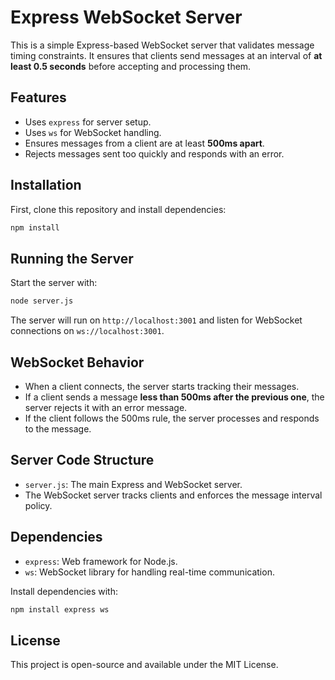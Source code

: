 # Express WebSocket Server

This is a simple Express-based WebSocket server that validates message timing constraints. It ensures that clients send messages at an interval of **at least 0.5 seconds** before accepting and processing them.

## Features
- Uses `express` for server setup.
- Uses `ws` for WebSocket handling.
- Ensures messages from a client are at least **500ms apart**.
- Rejects messages sent too quickly and responds with an error.

## Installation

First, clone this repository and install dependencies:

```sh
npm install
```

## Running the Server

Start the server with:

```sh
node server.js
```

The server will run on `http://localhost:3001` and listen for WebSocket connections on `ws://localhost:3001`.

## WebSocket Behavior
- When a client connects, the server starts tracking their messages.
- If a client sends a message **less than 500ms after the previous one**, the server rejects it with an error message.
- If the client follows the 500ms rule, the server processes and responds to the message.

## Server Code Structure

- `server.js`: The main Express and WebSocket server.
- The WebSocket server tracks clients and enforces the message interval policy.

## Dependencies

- `express`: Web framework for Node.js.
- `ws`: WebSocket library for handling real-time communication.

Install dependencies with:

```sh
npm install express ws
```

## License
This project is open-source and available under the MIT License.

